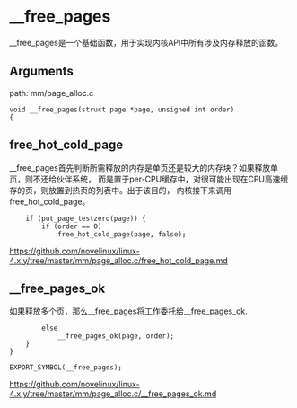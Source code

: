 __free_pages
========================================

__free_pages是一个基础函数，用于实现内核API中所有涉及内存释放的函数。

Arguments
----------------------------------------

path: mm/page_alloc.c
```
void __free_pages(struct page *page, unsigned int order)
{
```

free_hot_cold_page
----------------------------------------

__free_pages首先判断所需释放的内存是单页还是较大的内存块？如果释放单页，则不还给伙伴系统，
而是置于per-CPU缓存中，对很可能出现在CPU高速缓存的页，则放置到热页的列表中。出于该目的，
内核接下来调用free_hot_cold_page。

```
    if (put_page_testzero(page)) {
        if (order == 0)
            free_hot_cold_page(page, false);
```

https://github.com/novelinux/linux-4.x.y/tree/master/mm/page_alloc.c/free_hot_cold_page.md

__free_pages_ok
----------------------------------------

如果释放多个页，那么__free_pages将工作委托给__free_pages_ok.

```
        else
            __free_pages_ok(page, order);
    }
}

EXPORT_SYMBOL(__free_pages);
```

https://github.com/novelinux/linux-4.x.y/tree/master/mm/page_alloc.c/__free_pages_ok.md
